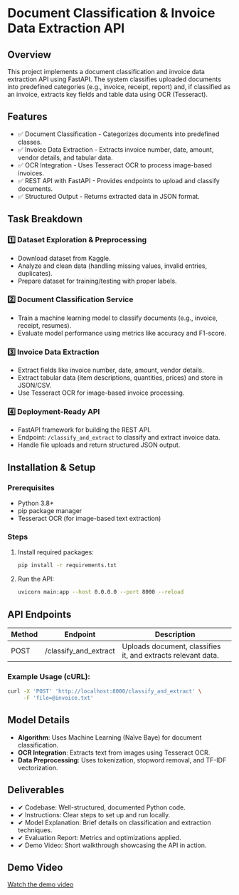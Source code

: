 # Document Classification & Invoice Data Extraction API

## Overview

This project implements a document classification and invoice data extraction API using FastAPI. The system classifies uploaded documents into predefined categories (e.g., invoice, receipt, report) and, if classified as an invoice, extracts key fields and table data using OCR (Tesseract).

## Features

- ✅ Document Classification - Categorizes documents into predefined classes.
- ✅ Invoice Data Extraction - Extracts invoice number, date, amount, vendor details, and tabular data.
- ✅ OCR Integration - Uses Tesseract OCR to process image-based invoices.
- ✅ REST API with FastAPI - Provides endpoints to upload and classify documents.
- ✅ Structured Output - Returns extracted data in JSON format.

## Task Breakdown

### 1️⃣ Dataset Exploration & Preprocessing

- Download dataset from Kaggle.
- Analyze and clean data (handling missing values, invalid entries, duplicates).
- Prepare dataset for training/testing with proper labels.

### 2️⃣ Document Classification Service

- Train a machine learning model to classify documents (e.g., invoice, receipt, resumes).
- Evaluate model performance using metrics like accuracy and F1-score.

### 3️⃣ Invoice Data Extraction

- Extract fields like invoice number, date, amount, vendor details.
- Extract tabular data (item descriptions, quantities, prices) and store in JSON/CSV.
- Use Tesseract OCR for image-based invoice processing.

### 4️⃣ Deployment-Ready API

- FastAPI framework for building the REST API.
- Endpoint: `/classify_and_extract` to classify and extract invoice data.
- Handle file uploads and return structured JSON output.

## Installation & Setup

### Prerequisites

- Python 3.8+
- pip package manager
- Tesseract OCR (for image-based text extraction)

### Steps

1. Install required packages:
    ```sh
    pip install -r requirements.txt
    ```
2. Run the API:
    ```sh
    uvicorn main:app --host 0.0.0.0 --port 8000 --reload
    ```

## API Endpoints

| Method | Endpoint               | Description                                           |
|--------|------------------------|-------------------------------------------------------|
| POST   | /classify_and_extract  | Uploads document, classifies it, and extracts relevant data. |

### Example Usage (cURL):
```sh
curl -X 'POST' 'http://localhost:8000/classify_and_extract' \
     -F 'file=@invoice.txt'
```

## Model Details

- **Algorithm**: Uses Machine Learning (Naïve Baye) for document classification.
- **OCR Integration**: Extracts text from images using Tesseract OCR.
- **Data Preprocessing**: Uses tokenization, stopword removal, and TF-IDF vectorization.



## Deliverables

- ✔ Codebase: Well-structured, documented Python code.
- ✔ Instructions: Clear steps to set up and run locally.
- ✔ Model Explanation: Brief details on classification and extraction techniques.
- ✔ Evaluation Report: Metrics and optimizations applied.
- ✔ Demo Video: Short walkthrough showcasing the API in action.

## Demo Video

[Watch the demo video](https://drive.google.com/file/d/1C9kl21uNLhhLC4wGmxCV-fotrZArTDX3/view?usp=sharing)
